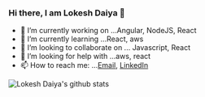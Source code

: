 ### Hi there, I am Lokesh Daiya 👋

- 🔭 I’m currently working on ...Angular, NodeJS, React
- 🌱 I’m currently learning ...React, aws
- 👯 I’m looking to collaborate on ... Javascript, React
- 🤔 I’m looking for help with ...aws, react
- 📫 How to reach me: ...[Email](mailto:ldlucky2009@gmail.com), [LinkedIn](https://www.linkedin.com/in/lokesh-daiya/)

![Lokesh Daiya's github stats](https://github-readme-stats.vercel.app/api?username=lokeshdaiya&show_icons=true)
